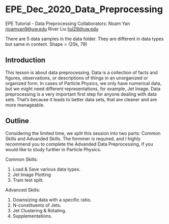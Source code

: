 # EPE_Dec_2020_Data_Preprocessing

EPE Tutorial - Data Preprocessing
Collaborators:  Noam Yan      noamyan9@uw.edu
                River Liu     liul29@uw.edu


There are 5 data samples in the data folder. They are different in data types but same in content. Shape = (20k, 79)

## Introduction
This lesson is about data preprocessing. Data is a collection of facts and figures, observations, or descriptions of things in an unorganized or organized form. In cases of Particle Physics, we only have numerical data, but we might need different representations, for example, Jet Image. 
Data preprocessing is a very important first step for anyone dealing with data sets. That’s because it leads to better data sets, that are cleaner and are more manageable.

## Outline
Considering the limited time, we split this session into two parts: Common Skills and Advanded Skills. The formmer is required, and I highly recommend you to complete the Advanded Data Preprocessing, if you would like to study further in Particle Physics.

Common Skills:
1. Load & Save various data types.
2. Jet Image Plotting
3. Train test split.

Advanced Skills:
1. Downsizing data with a specific ratio.
2. N-constituents of Jets.
3. Jet Clustering & Rotating.
4. Supplementations.
